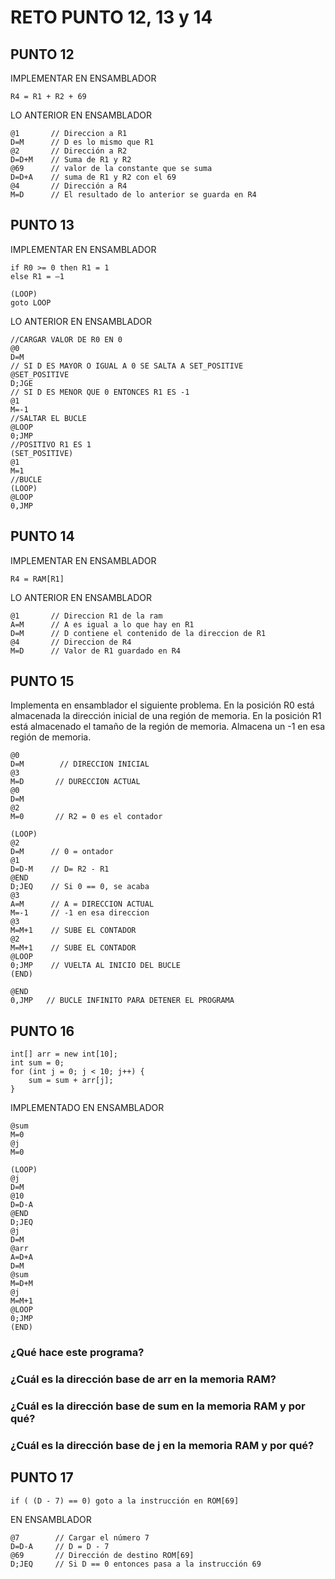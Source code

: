 # RETO PUNTO 12, 13 y 14

## PUNTO 12
IMPLEMENTAR EN ENSAMBLADOR
```
R4 = R1 + R2 + 69
```
LO ANTERIOR EN ENSAMBLADOR
```
@1       // Direccion a R1
D=M      // D es lo mismo que R1
@2       // Dirección a R2
D=D+M    // Suma de R1 y R2
@69      // valor de la constante que se suma
D=D+A    // suma de R1 y R2 con el 69
@4       // Dirección a R4
M=D      // El resultado de lo anterior se guarda en R4
```

## PUNTO 13
IMPLEMENTAR EN ENSAMBLADOR
```
if R0 >= 0 then R1 = 1
else R1 = –1

(LOOP)
goto LOOP
```
LO ANTERIOR EN ENSAMBLADOR
````
//CARGAR VALOR DE R0 EN 0
@0
D=M
// SI D ES MAYOR O IGUAL A 0 SE SALTA A SET_POSITIVE
@SET_POSITIVE
D;JGE
// SI D ES MENOR QUE 0 ENTONCES R1 ES -1
@1
M=-1
//SALTAR EL BUCLE
@LOOP
0;JMP
//POSITIVO R1 ES 1
(SET_POSITIVE)
@1
M=1
//BUCLE
(LOOP)
@LOOP
0,JMP
````

## PUNTO 14
IMPLEMENTAR EN ENSAMBLADOR
````
R4 = RAM[R1]
````
LO ANTERIOR EN ENSAMBLADOR
````
@1       // Direccion R1 de la ram
A=M      // A es igual a lo que hay en R1
D=M      // D contiene el contenido de la direccion de R1
@4       // Direccion de R4
M=D      // Valor de R1 guardado en R4
````

## PUNTO 15
Implementa en ensamblador el siguiente problema. En la posición R0 está almacenada la dirección inicial de una región de memoria. En la posición R1 está almacenado el tamaño de la región de memoria. Almacena un -1 en esa región de memoria.
````
@0
D=M        // DIRECCION INICIAL
@3
M=D       // DURECCION ACTUAL
@0
D=M
@2
M=0       // R2 = 0 es el contador

(LOOP)
@2
D=M      // 0 = ontador
@1
D=D-M    // D= R2 - R1
@END
D;JEQ    // Si 0 == 0, se acaba
@3
A=M      // A = DIRECCION ACTUAL
M=-1     // -1 en esa direccion
@3
M=M+1    // SUBE EL CONTADOR
@2
M=M+1    // SUBE EL CONTADOR
@LOOP
0;JMP    // VUELTA AL INICIO DEL BUCLE
(END)

@END
0,JMP   // BUCLE INFINITO PARA DETENER EL PROGRAMA
````
## PUNTO 16
````
int[] arr = new int[10];
int sum = 0;
for (int j = 0; j < 10; j++) {
    sum = sum + arr[j];
}
````
IMPLEMENTADO EN ENSAMBLADOR
````
@sum
M=0
@j
M=0

(LOOP)
@j
D=M
@10
D=D-A
@END
D;JEQ
@j
D=M
@arr
A=D+A
D=M
@sum
M=D+M
@j
M=M+1
@LOOP
0;JMP
(END)
````
### ¿Qué hace este programa?
### ¿Cuál es la dirección base de arr en la memoria RAM?
### ¿Cuál es la dirección base de sum en la memoria RAM y por qué?
### ¿Cuál es la dirección base de j en la memoria RAM y por qué?

## PUNTO 17
````
if ( (D - 7) == 0) goto a la instrucción en ROM[69]
````
EN ENSAMBLADOR
````
@7        // Cargar el número 7
D=D-A     // D = D - 7
@69       // Dirección de destino ROM[69]
D;JEQ     // Si D == 0 entonces pasa a la instrucción 69
````





